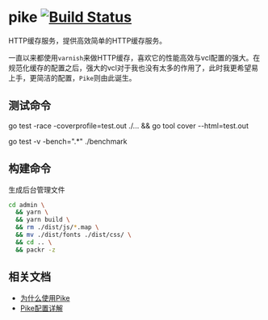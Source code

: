 # pike [![Build Status](https://img.shields.io/travis/vicanso/pike.svg?label=linux+build)](https://travis-ci.org/vicanso/pike)


HTTP缓存服务，提供高效简单的HTTP缓存服务。

一直以来都使用`varnish`来做HTTP缓存，喜欢它的性能高效与vcl配置的强大。在规范化缓存的配置之后，强大的vcl对于我也没有太多的作用了，此时我更希望易上手，更简洁的配置，`Pike`则由此诞生。

## 测试命令

go test -race -coverprofile=test.out ./... && go tool cover --html=test.out

go test -v -bench=".*" ./benchmark

## 构建命令

生成后台管理文件

```bash
cd admin \
  && yarn \
  && yarn build \
  && rm ./dist/js/*.map \
  && mv ./dist/fonts ./dist/css/ \
  && cd .. \
  && packr -z
```

## 相关文档

- [为什么使用Pike](https://github.com/vicanso/pike/wiki/%E4%B8%BA%E4%BB%80%E4%B9%88%E4%BD%BF%E7%94%A8Pike)
- [Pike配置详解](https://github.com/vicanso/pike/wiki/Pike%E9%85%8D%E7%BD%AE%E8%AF%A6%E8%A7%A3)
